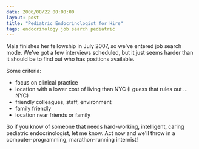 ```yaml
---
date: 2006/08/22 00:00:00
layout: post
title: "Pediatric Endocrinologist for Hire"
tags: endocrinology job search pediatric
---
```


Mala finishes her fellowship in July 2007, so we've entered job search mode. We've got a few interviews scheduled, but it just seems harder than it should be to find out who has positions available.

Some criteria:

- focus on clinical practice
- location with a lower cost of living than NYC (I guess that rules out ... NYC)
- friendly colleagues, staff, environment
- family friendly
- location near friends or family

So if you know of someone that needs hard-working, intelligent, caring pediatric endocrinologist, let me know. Act now and we'll throw in a computer-programming, marathon-running internist!
